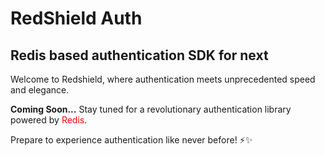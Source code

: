 # RedShield Auth

## Redis based authentication SDK for next

Welcome to Redshield, where authentication meets unprecedented speed and elegance.

**Coming Soon...** Stay tuned for a revolutionary authentication library powered by <span style="color: red;">Redis</span>.

Prepare to experience authentication like never before! ⚡✨
